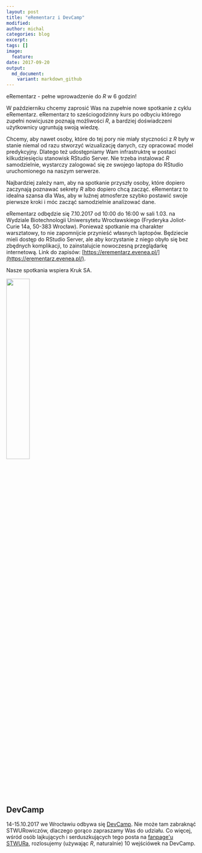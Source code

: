 ```yaml
---
layout: post
title: "eRementarz i DevCamp"
modified:
author: michal
categories: blog
excerpt:
tags: []
image:
  feature:
date: 2017-09-20
output:
  md_document:
    variant: markdown_github
---
```


eRementarz - pełne wprowadzenie do *R* w 6 godzin!

W październiku chcemy zaprosić Was na zupełnie nowe spotkanie z cyklu eRementarz. eRementarz to sześciogodzinny kurs po odbyciu którego zupełni nowicjusze poznają możliwości *R*, a bardziej doświadczeni użytkownicy ugruntują swoją wiedzę.

Chcemy, aby nawet osoby, które do tej pory nie miały styczności z *R* były w stanie niemal od razu stworzyć wizualizację danych, czy opracować model predykcyjny. Dlatego też udostępniamy Wam infrastruktrę w postaci kilkudziesięciu stanowisk RStudio Server. Nie trzeba instalować *R* samodzielnie, wystarczy zalogować się ze swojego laptopa do RStudio uruchomionego na naszym serwerze.

Najbardziej zależy nam, aby na spotkanie przyszły osoby, które dopiero zaczynają poznawać sekrety *R* albo dopiero chcą zacząć. eRementarz to idealna szansa dla Was, aby w luźnej atmosferze szybko postawić swoje pierwsze kroki i móc zacząć samodzielnie analizować dane.

eRementarz odbędzie się 7.10.2017 od 10:00 do 16:00 w sali 1.03. na Wydziale Biotechnologii Uniwersytetu Wrocławskiego (Fryderyka Joliot-Curie 14a, 50-383 Wrocław). Ponieważ spotkanie ma charakter warsztatowy, to nie zapomnijcie przynieść własnych laptopów. Będziecie mieli dostęp do RStudio Server, ale aby korzystanie z niego obyło się bez zbędnych komplikacji, to zainstalujcie nowoczesną przeglądarkę internetową. Link do zapisów: [https://erementarz.evenea.pl/](https://erementarz.evenea.pl/).

Nasze spotkania wspiera Kruk SA.

<img src='https://stwur.github.io/STWUR//images/kruk_logo.jpg' id="logo" height="35%" width="35%"/>

## DevCamp

14-15.10.2017 we Wrocławiu odbywa się [DevCamp](http://devcamp.pl/). Nie może tam zabraknąć STWURowiczów, dlaczego gorąco zapraszamy Was do udziału. Co więcej, wśród osób lajkujących i serduszkujących tego posta na [fanpage'u STWURa](https://www.facebook.com/stwur), rozlosujemy (używając *R*, naturalnie) 10 wejściówek na DevCamp. 
